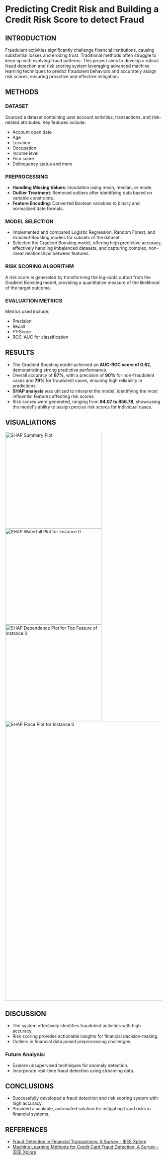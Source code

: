 # Predicting Credit Risk and Building a Credit Risk Score to detect Fraud

## INTRODUCTION
Fraudulent activities significantly challenge financial institutions, causing substantial losses and eroding trust. Traditional methods often struggle to keep up with evolving fraud patterns. This project aims to develop a robust fraud detection and risk scoring system leveraging advanced machine learning techniques to predict fraudulent behaviors and accurately assign risk scores, ensuring proactive and effective mitigation.

## METHODS

### DATASET
Sourced a dataset containing user account activities, transactions, and risk-related attributes. Key features include:
- Account open date
- Age
- Location
- Occupation
- Income level
- Fico score
- Delinquency status and more

### PREPROCESSING
- **Handling Missing Values**: Imputation using mean, median, or mode.
- **Outlier Treatment**: Removed outliers after identifying data based on variable constraints.
- **Feature Encoding**: Converted Boolean variables to binary and normalized date formats.

### MODEL SELECTION
- Implemented and compared Logistic Regression, Random Forest, and Gradient Boosting models for subsets of the dataset.
- Selected the Gradient Boosting model, offering high predictive accuracy, effectively handling imbalanced datasets, and capturing complex, non-linear relationships between features.

### RISK SCORING ALGORITHM
A risk score is generated by transforming the log-odds output from the Gradient Boosting model, providing a quantitative measure of the likelihood of the target outcome.

### EVALUATION METRICS
Metrics used include:
- Precision
- Recall
- F1-Score
- ROC-AUC for classification

## RESULTS
- The Gradient Boosting model achieved an **AUC-ROC score of 0.82**, demonstrating strong predictive performance.
- Overall accuracy of **87%**, with a precision of **90%** for non-fraudulent cases and **79%** for fraudulent cases, ensuring high reliability in predictions.
- **SHAP analysis** was utilized to interpret the model, identifying the most influential features affecting risk scores.
- Risk scores were generated, ranging from **94.07 to 856.78**, showcasing the model's ability to assign precise risk scores for individual cases.

## VISUALIATIONS

<img src="https://github.com/user-attachments/assets/bbc11d2b-e23c-4c01-847e-f260d6289204" alt="SHAP Summary Plot" width="310">
<img src="https://github.com/user-attachments/assets/888559e8-6a3c-497d-a382-88eb0115576e" alt="SHAP Waterfall Plot for Instance 0" width="310">
<img src="https://github.com/user-attachments/assets/0f045cb0-ec75-4535-9d20-67e277b813e0" alt="SHAP Dependence Plot for Top Feature of Instance 0" width="310">  
<img src="https://github.com/user-attachments/assets/569c3021-252d-46b1-9321-a0dc616e2fcc" alt="SHAP Force Plot for Instance 0" width="900">

## DISCUSSION
- The system effectively identifies fraudulent activities with high accuracy.
- Risk scoring provides actionable insights for financial decision-making.
- Outliers in financial data posed preprocessing challenges.

### Future Analysis:
- Explore unsupervised techniques for anomaly detection.
- Incorporate real-time fraud detection using streaming data.

## CONCLUSIONS
- Successfully developed a fraud detection and risk scoring system with high accuracy.
- Provided a scalable, automated solution for mitigating fraud risks in financial systems.

## REFERENCES
- [Fraud Detection in Financial Transactions: A Survey - IEEE Xplore](https://ieeexplore.ieee.org/document/1297040)
- [Machine Learning Methods for Credit Card Fraud Detection: A Survey - IEEE Xplore](https://ieeexplore.ieee.org/document/10737241)
